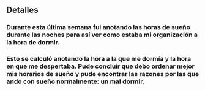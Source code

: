 ## Detalles

### Durante esta última semana fui anotando las horas de sueño durante las noches para así ver como estaba mi organización a la hora de dormir.

### Esto se calculó anotando la hora a la que me dormía y la hora en que me despertaba. Pude concluir que debo ordenar mejor mis horarios de sueño y pude encontrar las razones por las que ando con sueño normalmente: un mal dormir. 